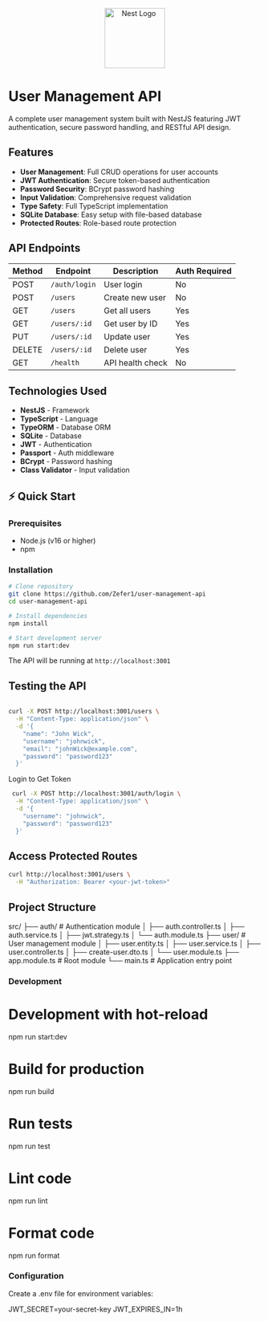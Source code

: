 <p align="center">
  <a href="http://nestjs.com/" target="blank"><img src="https://nestjs.com/img/logo-small.svg" width="120" alt="Nest Logo" /></a>
</p>

# User Management API

A complete user management system built with NestJS featuring JWT authentication, secure password handling, and RESTful API design.

## Features

- **User Management**: Full CRUD operations for user accounts
- **JWT Authentication**: Secure token-based authentication
- **Password Security**: BCrypt password hashing
- **Input Validation**: Comprehensive request validation
- **Type Safety**: Full TypeScript implementation
- **SQLite Database**: Easy setup with file-based database
- **Protected Routes**: Role-based route protection

## API Endpoints

| Method | Endpoint | Description | Auth Required |
|--------|----------|-------------|---------------|
| POST | `/auth/login` | User login | No |
| POST | `/users` | Create new user | No |
| GET | `/users` | Get all users | Yes |
| GET | `/users/:id` | Get user by ID | Yes |
| PUT | `/users/:id` | Update user | Yes |
| DELETE | `/users/:id` | Delete user | Yes |
| GET | `/health` | API health check | No |

## Technologies Used

- **NestJS** - Framework
- **TypeScript** - Language
- **TypeORM** - Database ORM
- **SQLite** - Database
- **JWT** - Authentication
- **Passport** - Auth middleware
- **BCrypt** - Password hashing
- **Class Validator** - Input validation

## ⚡ Quick Start

### Prerequisites
- Node.js (v16 or higher)
- npm

### Installation

```bash
# Clone repository
git clone https://github.com/Zefer1/user-management-api
cd user-management-api

# Install dependencies
npm install

# Start development server
npm run start:dev
```


The API will be running at `http://localhost:3001`

## Testing the API

```bash

curl -X POST http://localhost:3001/users \
  -H "Content-Type: application/json" \
  -d '{
    "name": "John Wick",
    "username": "johnwick",
    "email": "johnWick@example.com",
    "password": "password123"
  }'
```
  Login to Get Token
```bash
 curl -X POST http://localhost:3001/auth/login \
  -H "Content-Type: application/json" \
  -d '{
    "username": "johnwick",
    "password": "password123"
  }'
```
  ## Access Protected Routes
```bash
curl http://localhost:3001/users \
  -H "Authorization: Bearer <your-jwt-token>"
```
  ## Project Structure

  src/
├── auth/                 # Authentication module
│   ├── auth.controller.ts
│   ├── auth.service.ts
│   ├── jwt.strategy.ts
│   └── auth.module.ts
├── user/                 # User management module
│   ├── user.entity.ts
│   ├── user.service.ts
│   ├── user.controller.ts
│   ├── create-user.dto.ts
│   └── user.module.ts
├── app.module.ts         # Root module
└── main.ts              # Application entry point

### Development

# Development with hot-reload
npm run start:dev

# Build for production
npm run build

# Run tests
npm run test

# Lint code
npm run lint

# Format code
npm run format

### Configuration

Create a .env file for environment variables:

JWT_SECRET=your-secret-key
JWT_EXPIRES_IN=1h